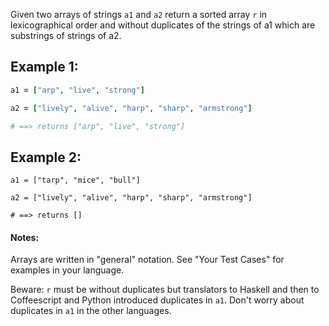 Given two arrays of strings `a1` and `a2` return a sorted array `r` in lexicographical order and without duplicates of the strings of a1 which are substrings of strings of a2.

## Example 1:

```ruby
a1 = ["arp", "live", "strong"]

a2 = ["lively", "alive", "harp", "sharp", "armstrong"]

# ==> returns ["arp", "live", "strong"]
```

## Example 2:

```
a1 = ["tarp", "mice", "bull"]

a2 = ["lively", "alive", "harp", "sharp", "armstrong"]

# ==> returns []
``` 

#### Notes:

Arrays are written in "general" notation. See "Your Test Cases" for examples in your language.

Beware: `r` must be without duplicates but translators to Haskell and then to Coffeescript and Python introduced duplicates in `a1`. Don't worry about duplicates in `a1` in the other languages.